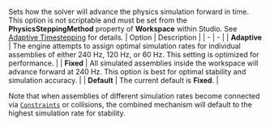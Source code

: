 Sets how the solver will advance the physics simulation forward in time.
This option is not scriptable and must be set from the
**PhysicsSteppingMethod** property of **Workspace** within Studio. See
[Adaptive Timestepping](https://create.roblox.com/docs/physics/adaptive-timestepping) for
details.
| Option | Description |
| - | - |
| **Adaptive** | The engine attempts to assign optimal simulation rates for individual assemblies of either 240 Hz, 120 Hz, or 60 Hz. This setting is optimized for performance. |
| **Fixed** | All simulated assemblies inside the workspace will advance forward at 240 Hz. This option is best for optimal stability and simulation accuracy. |
| **Default** | The current default is **Fixed**. |

Note that when assemblies of different simulation rates become connected
via [`Constraints`](https://create.roblox.com/docs/reference/engine/classes/Constraint) or collisions, the combined mechanism
will default to the highest simulation rate for stability.